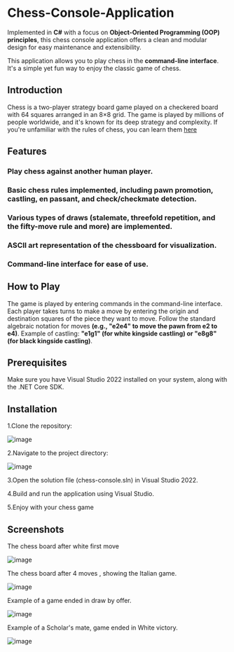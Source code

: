 # Chess-Console-Application

Implemented in **C#** with a focus on **Object-Oriented Programming (OOP) principles**, this chess console application offers a clean and modular design for easy maintenance and extensibility.

This application allows you to play chess in the **command-line interface**. It's a simple yet fun way to enjoy the classic game of chess.

## Introduction

Chess is a two-player strategy board game played on a checkered board with 64 squares arranged in an 8×8 grid. The game is played by millions of people worldwide, and it's known for its deep strategy and complexity. If you're unfamiliar with the rules of chess, you can learn them [here](https://www.chess.com/learn-how-to-play-chess)

## Features

###  Play chess against another human player.
###  Basic chess rules implemented, including pawn promotion, castling, en passant, and check/checkmate detection.
###  Various types of draws (stalemate, threefold repetition, and the fifty-move rule and more) are implemented.
###  ASCII art representation of the chessboard for visualization.
###  Command-line interface for ease of use.



## How to Play

The game is played by entering commands in the command-line interface.
Each player takes turns to make a move by entering the origin and destination squares of the piece they want to move.
Follow the standard algebraic notation for moves **(e.g., "e2e4" to move the pawn from e2 to e4)**.
Example of castling: **"e1g1" (for white kingside castling) or "e8g8" (for black kingside castling)**.


## Prerequisites
Make sure you have Visual Studio 2022 installed on your system, along with the .NET Core SDK.


## Installation
1.Clone the repository:

![image](https://github.com/ayubix/Chess-Console-Application/assets/86429159/cbf3f76b-ce58-47de-8c26-599438a85c92)


2.Navigate to the project directory:

![image](https://github.com/ayubix/Chess-Console-Application/assets/86429159/7f8d70e9-2d22-4fc1-b124-00f8df0e1001)


3.Open the solution file (chess-console.sln) in Visual Studio 2022.

4.Build and run the application using Visual Studio.

5.Enjoy with your chess game


## Screenshots


The chess board after white first move 

![image](https://github.com/ayubix/Chess-Console-Application/assets/86429159/c04c4d18-7ee0-42a0-ad87-07f4cdde141b)




The chess board after 4 moves , showing the Italian game.


![image](https://github.com/ayubix/Chess-Console-Application/assets/86429159/96d43c11-4a27-44b6-9fab-279b12ccda26)

Example of a game ended in draw by offer.


![image](https://github.com/ayubix/Chess-Console-Application/assets/86429159/c17c60a3-e07a-4c0a-b28c-94ede3d884ce)


Example of a Scholar's mate, game ended in White victory.


![image](https://github.com/ayubix/Chess-Console-Application/assets/86429159/9f347a8c-8168-4067-9174-234cca122c65)












